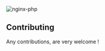 ![nginx-php](http://apmblog.dynatrace.com/wp-content/uploads/2014/10/PHP-on-Nginx.jpg)



## Contributing
Any contributions, are very welcome !